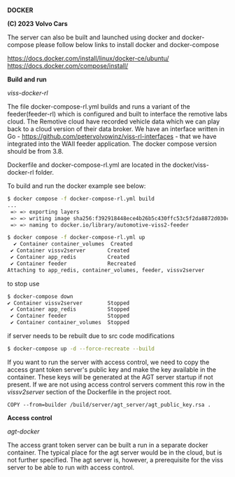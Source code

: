 **DOCKER**

**(C) 2023 Volvo Cars**<br>

The server can also be built and launched using docker and docker-compose please follow below links to install docker and docker-compose

https://docs.docker.com/install/linux/docker-ce/ubuntu/
https://docs.docker.com/compose/install/


**Build and run**

*viss-docker-rl*

The file docker-compose-rl.yml builds and runs  a variant of the feeder(feeder-rl) which is configured and built to interface the remotive labs cloud.
The Remotive cloud have recorded vehicle data which we can play back to a cloud version of their data broker. We have an
interface written in Go - https://github.com/petervolvowinz/viss-rl-interfaces -  that we have integrated into the WAII feeder application. The docker compose version should be from 3.8.

Dockerfile and docker-compose-rl.yml are located in the docker/viss-docker-rl folder.

To build and run the docker example see below:

```bash
$ docker compose -f docker-compose-rl.yml build 
...
 => => exporting layers                                                                                                                                                                                              0.1s
 => => writing image sha256:f392918448ece4b26b5c430ffc53c5f2da8872d030c11a22b42360dbf9676934                                                                                                                         0.0s
 => => naming to docker.io/library/automotive-viss2-feeder  
```

```bash
$ docker compose -f docker-compose-rl.yml up
  ✔ Container container_volumes  Created                                                                                                                                                                              0.0s 
 ✔ Container vissv2server       Created                                                                                                                                                                              0.0s 
 ✔ Container app_redis          Created                                                                                                                                                                              0.0s 
 ✔ Container feeder             Recreated                                                                                                                                                                            0.1s 
Attaching to app_redis, container_volumes, feeder, vissv2server  
```
to stop use

```bash
$ docker-compose down
✔ Container vissv2server        Stopped                                                                                                                                                                              0.2s 
 ✔ Container app_redis          Stopped                                                                                                                                                                              0.2s 
 ✔ Container feeder             Stopped                                                                                                                                                                              0.1s 
 ✔ Container container_volumes  Stopped 
```

if server needs to be rebuilt due to src code modifications

```bash
$ docker-compose up -d --force-recreate --build

```

If you want to run the server with access control, we need to copy the access grant token server's public key and make
the key available in the container. These keys will be generated at the AGT server startup if not present.
If we are not using access control servers comment this row in the _vissv2server_ section of the Dockerfile in the project
root.

```
COPY --from=builder /build/server/agt_server/agt_public_key.rsa .
```

**Access control**

*agt-docker*

The access grant token server can be built a run in a separate docker container. The typical place for the agt server
would be in the cloud, but is not further specified. The agt server is, however, a prerequisite for the viss server to be able to run with access control.

